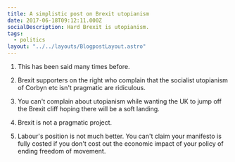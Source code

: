 ```yaml
---
title: A simplistic post on Brexit utopianism
date: 2017-06-18T09:12:11.000Z
socialDescription: Hard Brexit is utopianism.
tags:
  - politics
layout: "../../layouts/BlogpostLayout.astro"
---
```


1. This has been said many times before.

2. Brexit supporters on the right who complain that the socialist utopianism of Corbyn etc isn't pragmatic are ridiculous.

3. You can't complain about utopianism while wanting the UK to jump off the Brexit cliff hoping there will be a soft landing.

4. Brexit is not a pragmatic project.

5. Labour's position is not much better. You can't claim your manifesto is fully costed if you don't cost out the economic impact of your policy of ending freedom of movement.
